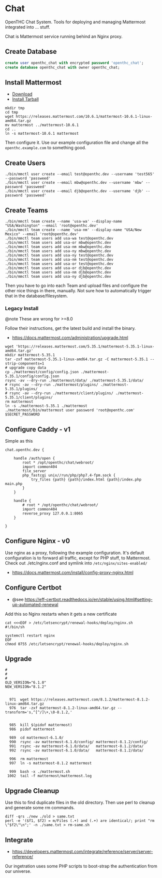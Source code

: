 # Chat

OpenTHC Chat System.
Tools for deploying and managing Mattermost integrated into ... stuff.

Chat is Mattermost service running behind an Nginx proxy.


## Create Database

```sql
create user openthc_chat with encrypted password 'openthc_chat';
create database openthc_chat with owner openthc_chat;
```


## Install Mattermost

- [Download](https://mattermost.com/download/)
- [Install Tarball](https://docs.mattermost.com/install/install-tar.html)

```
mkdir tmp
cd tmp
wget https://releases.mattermost.com/10.6.1/mattermost-10.6.1-linux-amd64.tar.gz
mv mattermost ../mattermost-10.6.1
cd ..
ln -s mattermost-10.6.1 mattermost
```

Then configure it.
Use our example configuration file and change all the `openthc.example.com` to something good.

## Create Users

```
./bin/mmctl user create --email test@openthc.dev --username 'test565' --password 'passweed'
./bin/mmctl user create --email mbw@openthc.dev --username 'mbw' --password 'passweed'
./bin/mmctl user create --email djb@openthc.dev --username 'djb' --password 'passweed'
```

## Create Teams

```
./bin/mmctl team create --name 'usa-wa' --display-name "USA/Washington" --email 'root@openthc.dev'
./bin/mmctl team create --name 'usa-nm' --display-name "USA/New Mexico" --email 'root@openthc.dev'
./bin/mmctl team users add usa-wa test@openthc.dev
./bin/mmctl team users add usa-or mbw@openthc.dev
./bin/mmctl team users add usa-nm mbw@openthc.dev
./bin/mmctl team users add usa-ny mbw@openthc.dev
./bin/mmctl team users add usa-ny test@openthc.dev
./bin/mmctl team users add usa-nm test@openthc.dev
./bin/mmctl team users add usa-or test@openthc.dev
./bin/mmctl team users add usa-or djb@openthc.dev
./bin/mmctl team users add usa-nm djb@openthc.dev
./bin/mmctl team users add usa-ny djb@openthc.dev

```

Then you have to go into each Team and upload files and configure the other nice things in there, manually.
Not sure how to automatically trigger that in the database/filesystem.

### Legacy Install

@note These are wrong for >=8.0

Follow their instructions, get the latest build and install the binary.

* https://docs.mattermost.com/administration/upgrade.html

```shell
wget 'https://releases.mattermost.com/5.35.1/mattermost-5.35.1-linux-amd64.tar.gz'
mkdir mattermost-5.35.1
tar -zxf mattermost-5.35.1-linux-amd64.tar.gz -C mattermost-5.35.1 --strip-components=1
# upgrade copy data
cp ./mattermost/config/config.json ./mattermost-5.35.1/config/config.json
rsync -av --dry-run ./mattermost/data/ ./mattermost-5.35.1/data/
# rsync -av --dry-run ./mattermost/plugins/ ./mattermost-5.35.1/plugins/
# rsync -av --dry-run ./mattermost/client/plugins/ ./mattermost-5.35.1/client/plugins/
rm mattermost
ln -s ./mattermost-5.35.1 ./mattermost
./mattermost/bin/mattermost user password 'root@openthc.com' $SECRET_PASSWORD
```

## Configure Caddy - v1

Simple as this

```
chat.openthc.dev {

	handle /auth/open {
		root * /opt/openthc/chat/webroot/
		import common404
		file_server
		php_fastcgi unix//run/php/php7.4-fpm.sock {
			try_files {path} {path}/index.html {path}/index.php main.php
		}
	}

	handle {
		# root * /opt/openthc/chat/webroot/
		import common404
		reverse_proxy 127.0.0.1:8065
	}

}
```

## Configure Nginx - v0

Use nginx as a proxy, following the example configuration.
It's default configuration is to forward all traffic, except for PHP stuff, to Mattermost.
Check out ./etc/nginx.conf and symlink into `/etc/nginx/sites-enabled/`

- https://docs.mattermost.com/install/config-proxy-nginx.html

## Configure Certbot

 * @see https://eff-certbot.readthedocs.io/en/stable/using.html#setting-up-automated-renewal

Add this so Nginx restarts when it gets a new certificate

```
cat <<<EOF > /etc/letsencrypt/renewal-hooks/deploy/nginx.sh
#!/bin/sh

systemctl restart nginx
EOF
chmod 0755 /etc/letsencrypt/renewal-hooks/deploy/nginx.sh
```

## Upgrade

```
#
#
#
OLD_VERSION="6.1.0"
NEW_VERSION="8.1.2"


  971  wget https://releases.mattermost.com/8.1.2/mattermost-8.1.2-linux-amd64.tar.gz
  976  tar -zxf mattermost-8.1.2-linux-amd64.tar.gz --transform='s,^[^/]\+,\0-8.1.2,'


  985  kill $(pidof mattermost)
  986  pidof mattermost

  989  cd mattermost-6.1.0/
  990  rsync -av mattermost-6.1.0/config/ mattermost-8.1.2/config/
  991  rsync -av mattermost-6.1.0/data/   mattermost-8.1.2/data/
  992  rsync -av mattermost-6.1.0/data/   mattermost-8.1.2/data/

  996  rm mattermost
  997  ln -s mattermost-8.1.2 mattermost

  999  bash -x ./mattermost.sh
 1002  tail -f mattermost/mattermost.log

```


## Upgrade Cleanup

Use this to find duplicate files in the old directory.
Then use perl to cleanup and generate some rm commands.

```
diff -qrs ./new ./old > same.txt
perl -e '($f1, $f2) = m/Files (.+) and (.+) are identical/; print "rm \"$f2\"\n";' -n ./same.txt > rm-same.sh
```

## Integrate

- https://developers.mattermost.com/integrate/reference/server/server-reference/

Our ingetration uses some PHP scripts to boot-strap the authentication from our universe.
